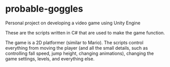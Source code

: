 # probable-goggles
Personal project on developing a video game using Unity Engine

These are the scripts written in C# that are used to make the game function.

The game is a 2D platformer (similar to Mario). The scripts control everything from
moving the player (and all the small details, such as controlling fall speed, jump
height, changing animations), changing the game settings, levels, and everything
else.
